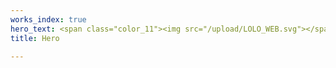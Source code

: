 ```yaml
---
works_index: true
hero_text: <span class="color_11"><img src="/upload/LOLO_WEB.svg"></span>
title: Hero

---
```

<Hero :text="$page.frontmatter.hero_text" />
<WorksList />